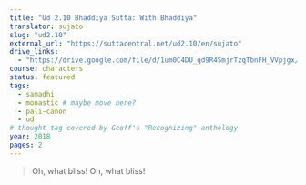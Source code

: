 ```yaml
---
title: "Ud 2.10 Bhaddiya Sutta: With Bhaddiya"
translator: sujato
slug: "ud2.10"
external_url: "https://suttacentral.net/ud2.10/en/sujato"
drive_links:
  - "https://drive.google.com/file/d/1um0C4DU_qd9R4SmjrTzqTbnFH_VVpjgx/view?usp=drivesdk"
course: characters
status: featured
tags:
  - samadhi
  - monastic # maybe move here?
  - pali-canon
  - ud
# thought tag covered by Geoff's "Recognizing" anthology
year: 2018
pages: 2
---
```


> Oh, what bliss! Oh, what bliss!

